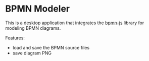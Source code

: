 # BPMN Modeler

This is a desktop application that integrates the [bpmn-js](https://bpmn.io/toolkit/bpmn-js/) library for modeling BPMN diagrams.

Features:

- load and save the BPMN source files
- save diagram PNG
